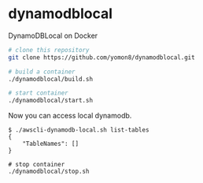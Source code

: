 # dynamodblocal
DynamoDBLocal on Docker


```sh
# clone this repository
git clone https://github.com/yomon8/dynamodblocal.git

# build a container
./dynamodblocal/build.sh

# start container
./dynamodblocal/start.sh
```

Now you can access local dynamodb.

```
$ ./awscli-dynamodb-local.sh list-tables
{
    "TableNames": []
}
```


```
# stop container
./dynamodblocal/stop.sh
```
